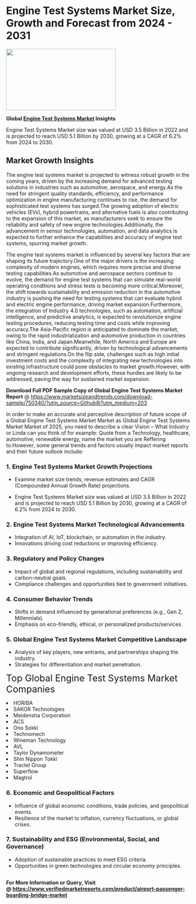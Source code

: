 <H1>Engine Test Systems Market Size, Growth and Forecast from 2024 - 2031</H1><img class="aligncenter size-medium wp-image-584254" src="https://thirdeyenews.in/wp-content/uploads/2024/09/Global-Market-Research-300x168.jpeg" alt="" width="300" height="168" /><p><strong>Global&nbsp;<a href="https://www.marketsizeandtrends.com/download-sample/750340/?utm_source=Github8j?utm_medium=203">Engine Test Systems Market</a> Insights</strong></p><p>Engine Test Systems Market size was valued at USD 3.5 Billion in 2022 and is projected to reach USD 5.1 Billion by 2030, growing at a CAGR of 6.2% from 2024 to 2030.</p><p><h2>Market Growth Insights</h2> <p>The engine test systems market is projected to witness robust growth in the coming years, driven by the increasing demand for advanced testing solutions in industries such as automotive, aerospace, and energy.As the need for stringent quality standards, efficiency, and performance optimization in engine manufacturing continues to rise, the demand for sophisticated test systems has surged.The growing adoption of electric vehicles (EVs), hybrid powertrains, and alternative fuels is also contributing to the expansion of this market, as manufacturers seek to ensure the reliability and safety of new engine technologies.Additionally, the advancement in sensor technologies, automation, and data analytics is expected to further enhance the capabilities and accuracy of engine test systems, spurring market growth.</p> <p>The engine test systems market is influenced by several key factors that are shaping its future trajectory.One of the major drivers is the increasing complexity of modern engines, which requires more precise and diverse testing capabilities.As automotive and aerospace sectors continue to evolve, the demand for engine test systems that can simulate real-world operating conditions and stress tests is becoming more critical.Moreover, the shift towards sustainability and emission reduction in the automotive industry is pushing the need for testing systems that can evaluate hybrid and electric engine performance, driving market expansion.Furthermore, the integration of Industry 4.0 technologies, such as automation, artificial intelligence, and predictive analytics, is expected to revolutionize engine testing procedures, reducing testing time and costs while improving accuracy.The Asia-Pacific region is anticipated to dominate the market, owing to the rapid industrialization and automotive production in countries like China, India, and Japan.Meanwhile, North America and Europe are expected to contribute significantly, driven by technological advancements and stringent regulations.On the flip side, challenges such as high initial investment costs and the complexity of integrating new technologies into existing infrastructure could pose obstacles to market growth.However, with ongoing research and development efforts, these hurdles are likely to be addressed, paving the way for sustained market expansion.<p><span class=""><strong>Download Full PDF Sample Copy of Global Engine Test Systems Market Report</strong> @ <a href="https://www.marketsizeandtrends.com/download-sample/750340/?utm_source=Github8j?utm_medium=203" target="_blank">https://www.marketsizeandtrends.com/download-sample/750340/?utm_source=Github8j?utm_medium=203</a></span></p><p>In order to make an accurate and perceptive description of future scope of a Global&nbsp;Engine Test Systems Market Market as Global&nbsp;Engine Test Systems Market Market of 2025, you need to describe a clear Vision &ndash; What Industry or Linda can you think of for example: Quote from a Technology, healthcare, automotive, renewable energy, name the market you are Reffering to.However, some general trends and factors usually impact market reports and their future outlook include:</p><h3>1.&nbsp;<strong>Engine Test Systems Market Growth Projections</strong></h3><ul><li>Examine market size trends, revenue estimates and CAGR (Compounded Annual Growth Rate) projections.</li><li><p>Engine Test Systems Market size was valued at USD 3.5 Billion in 2022 and is projected to reach USD 5.1 Billion by 2030, growing at a CAGR of 6.2% from 2024 to 2030.</p></li></ul><h3>2.&nbsp;<strong>Engine Test Systems Market Technological Advancements</strong></h3><ul><li>Integration of AI, IoT, blockchain, or automation in the industry.</li><li>Innovations driving cost reductions or improving efficiency.</li></ul><h3>3.&nbsp;<strong>Regulatory and Policy Changes</strong></h3><ul><li>Impact of global and regional regulations, including sustainability and carbon-neutral goals.</li><li>Compliance challenges and opportunities tied to government initiatives.</li></ul><h3>4.&nbsp;<strong>Consumer Behavior Trends</strong></h3><ul><li>Shifts in demand influenced by generational preferences (e.g., Gen Z, Millennials).</li><li>Emphasis on eco-friendly, ethical, or personalized products/services.</li></ul><h3>5.&nbsp;<strong>Global Engine Test Systems Market Competitive Landscape</strong></h3><ul><li>Analysis of key players, new entrants, and partnerships shaping the industry.</li><li>Strategies for differentiation and market penetration.</li></ul><p data-pm-slice="1 1 []"><span style="color: inherit; font-family: inherit; font-size: 25px;">Top Global Engine Test Systems Market Companies</span></p><div class="" data-test-id=""><p><li>HORIBA</li><li> SAKOR Technologies</li><li> Meidensha Corporation</li><li> ACS</li><li> Ono Sokki</li><li> Technomech</li><li> Wineman Technology</li><li> AVL</li><li> Taylor Dynamometer</li><li> Shin Nippon Tokki</li><li> Tractel Group</li><li> Superflow</li><li> Magtrol</li></p></div><h3>6.&nbsp;<strong>Economic and Geopolitical Factors</strong></h3><ul><li>Influence of global economic conditions, trade policies, and geopolitical events.</li><li>Resilience of the market to inflation, currency fluctuations, or global crises.</li></ul><h3>7.&nbsp;<strong>Sustainability and ESG (Environmental, Social, and Governance)</strong></h3><ul><li>Adoption of sustainable practices to meet ESG criteria.</li><li>Opportunities in green technologies and circular economy principles.</li></ul><h2><strong style="font-size: 14px;">For More Information or Query, Visit @&nbsp;</strong><a style="background-color: #ffffff; font-size: 14px;" href="https://www.marketsizeandtrends.com/report/engine-test-systems-market/" target="_blank">https://www.verifiedmarketreports.com/product/airport-passenger-boarding-bridge-market</a></h2>